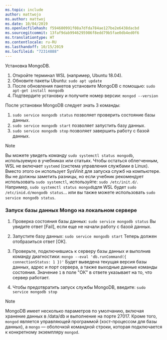 ```yaml
---
ms.topic: include
author: mattwojo
ms.author: mattwoj
ms.date: 10/04/2019
ms.openlocfilehash: f594600991f08a7dfda784ae127be2e6438dacbd
ms.sourcegitcommit: 13faf9dab9946295986f8edd79b5fae0db4ed0f6
ms.translationtype: HT
ms.contentlocale: ru-RU
ms.lasthandoff: 10/15/2019
ms.locfileid: "72314888"
---
```

Установка MongoDB.

1. Откройте терминал WSL (например, Ubuntu 18.04).
2. Обновите пакеты Ubuntu: `sudo apt update`
3. После обновления пакетов установите MongoDB с помощью: `sudo apt-get install mongodb`
4. Подтвердите установку и получите номер версии: `mongod --version`

После установки MongoDB следует знать 3 команды:

1. `sudo service mongodb status` позволяет проверить состояние базы данных.
2. `sudo service mongodb start` позволяет запустить базу данных.
3. `sudo service mongodb stop` позволяет завершить работу с базой данных.

> [!NOTE]
> Вы можете увидеть команду `sudo systemctl status mongodb`, используемую в учебниках или статьях. Чтобы остаться облегченным, WSL не включает `systemd` (система управления службами в Linux). Вместо этого он использует SysVinit для запуска служб на компьютере. Вы не должны заметить разницы, но если учебник рекомендует использовать `sudo systemctl`, используйте: `sudo /etc/init.d/`. Например, `sudo systemctl status mongodb`для WSL будет `sudo /etc/inid.d/mongodb status`... или вы также можете использовать `sudo service mongodb status`.

### <a name="run-your-mongo-database-in-a-local-server"></a>Запуск базы данных Mongo на локальном сервере

1. Проверка состояния базы данных: `sudo service mongodb status` Вы увидите ответ [Fail], если еще не начали работу с базой данных.

2. Запустите базу данных: `sudo service mongodb start` Теперь должен отобразиться ответ [ОК].

3. Проверьте, подключившись к серверу базы данных и выполнив команду диагностики: `mongo --eval 'db.runCommand({ connectionStatus: 1 })'` Будет выведена текущая версия базы данных, адрес и порт сервера, а также выходные данные команды состояния. Значение `1` в поле "ОК" в ответе указывает на то, что сервер работает.

4. Чтобы предотвратить запуск службы MongoDB, введите: `sudo service mongodb stop`

> [!NOTE]
> MongoDB имеет несколько параметров по умолчанию, включая хранение данных в /data/db и выполнение на порте 27017. Кроме того, `mongod` является управляющей программой (хост-процессом для базы данных), а `mongo` — оболочкой командной строки, которая подключается к конкретному экземпляру `mongod`.
